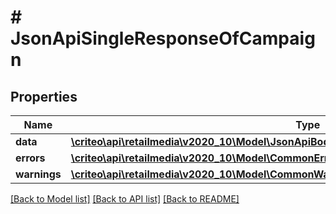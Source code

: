 # # JsonApiSingleResponseOfCampaign

## Properties

Name | Type | Description | Notes
------------ | ------------- | ------------- | -------------
**data** | [**\criteo\api\retailmedia\v2020_10\Model\JsonApiBodyWithIdOfInt64AndCampaignAndCampaign**](JsonApiBodyWithIdOfInt64AndCampaignAndCampaign.md) |  |
**errors** | [**\criteo\api\retailmedia\v2020_10\Model\CommonError[]**](CommonError.md) |  | [optional]
**warnings** | [**\criteo\api\retailmedia\v2020_10\Model\CommonWarning[]**](CommonWarning.md) |  | [optional]

[[Back to Model list]](../../README.md#models) [[Back to API list]](../../README.md#endpoints) [[Back to README]](../../README.md)
